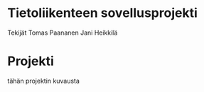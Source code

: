 # Tietoliikenteen sovellusprojekti
Tekijät
Tomas Paananen 
Jani Heikkilä

# Projekti
tähän projektin kuvausta
